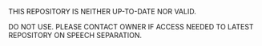 THIS REPOSITORY IS NEITHER UP-TO-DATE NOR VALID.

DO NOT USE. PLEASE CONTACT OWNER IF ACCESS NEEDED TO LATEST REPOSITORY ON SPEECH SEPARATION.
